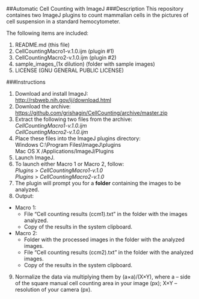 ##Automatic Cell Counting with ImageJ
###Description
This repository containes two ImageJ plugins to count mammalian cells in the pictures of cell suspension in a standard hemocytometer.

The following items are included:

1. README.md  (this file)
2. CellCountingMacro1-v.1.0.ijm  (plugin #1)
3. CellCountingMacro2-v.1.0.ijm  (plugin #2)
4. sample_images_(1x dilution)  (folder with sample images)
5. LICENSE  (GNU GENERAL PUBLIC LICENSE)

###Instructions
1. Download and install ImageJ:  
http://rsbweb.nih.gov/ij/download.html
2. Download the archive:  
https://github.com/grishagin/CellCounting/archive/master.zip
3. Extract the following two files from the archive:  
    _CellCountingMacro1-v.1.0.ijm_  
    _CellCountingMacro2-v.1.0.ijm_  
4. Place these files into the ImageJ plugins directory:  
Windows   C:\Program Files\ImageJ\plugins  
Mac OS X	/Applications/ImageJ/Plugins  
5. Launch ImageJ.
6. To launch either Macro 1 or Macro 2, follow:  
    _Plugins_ > _CellCountingMacro1-v.1.0_  
    _Plugins_ > _CellCountingMacro2-v.1.0_  
7. The plugin will prompt you for a **folder** containing the images to be analyzed.
8. Output:
  +	Macro 1:
    + File “Cell counting results (ccm1).txt” in the folder with the images analyzed.
    + Copy of the results in the system clipboard.
  +	Macro 2:
    + Folder with the processed images in the folder with the analyzed images.
    + File “Cell counting results (ccm2).txt” in the folder with the analyzed images.
    + Copy of the results in the system clipboard.
9. Normalize the data via multiplying them by (a×a)/(X×Y), where a – side of the square manual cell counting area in your image (px); X×Y – resolution of your camera (px).
